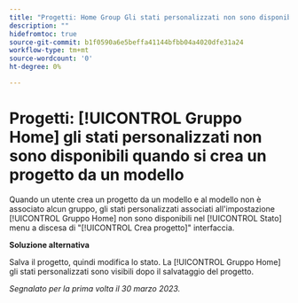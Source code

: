 ```yaml
---
title: "Progetti: Home Group Gli stati personalizzati non sono disponibili quando si crea un progetto da un modello"
description: ""
hidefromtoc: true
source-git-commit: b1f0590a6e5beffa41144bfbb04a4020dfe31a24
workflow-type: tm+mt
source-wordcount: '0'
ht-degree: 0%

---
```



# Progetti: [!UICONTROL Gruppo Home] gli stati personalizzati non sono disponibili quando si crea un progetto da un modello

Quando un utente crea un progetto da un modello e al modello non è associato alcun gruppo, gli stati personalizzati associati all&#39;impostazione [!UICONTROL Gruppo Home] non sono disponibili nel [!UICONTROL Stato] menu a discesa di &quot;[!UICONTROL Crea progetto]&quot; interfaccia.

**Soluzione alternativa**

Salva il progetto, quindi modifica lo stato. La [!UICONTROL Gruppo Home] gli stati personalizzati sono visibili dopo il salvataggio del progetto.

_Segnalato per la prima volta il 30 marzo 2023._

